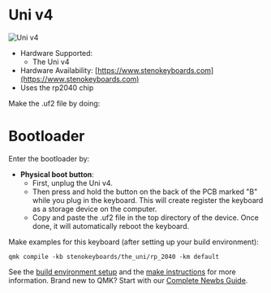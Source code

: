 # Uni v4

![Uni v4](https://i.imgur.com/HyvMu26h.png)

-   Hardware Supported:
    -   The Uni v4
-   Hardware Availability: [https://www.stenokeyboards.com](https://www.stenokeyboards.com)
-   Uses the rp2040 chip

Make the .uf2 file by doing:

# Bootloader

Enter the bootloader by:

-   **Physical boot button**:
    -   First, unplug the Uni v4.
    -   Then press and hold the button on the back of the PCB marked "B" while you plug in the keyboard. This will create register the keyboard as a storage device on the computer.
    -   Copy and paste the .uf2 file in the top directory of the device. Once done, it will automatically reboot the keyboard.

Make examples for this keyboard (after setting up your build environment):

    qmk compile -kb stenokeyboards/the_uni/rp_2040 -km default

See the [build environment setup](https://docs.qmk.fm/#/getting_started_build_tools) and the [make instructions](https://docs.qmk.fm/#/getting_started_make_guide) for more information. Brand new to QMK? Start with our [Complete Newbs Guide](https://docs.qmk.fm/#/newbs).
